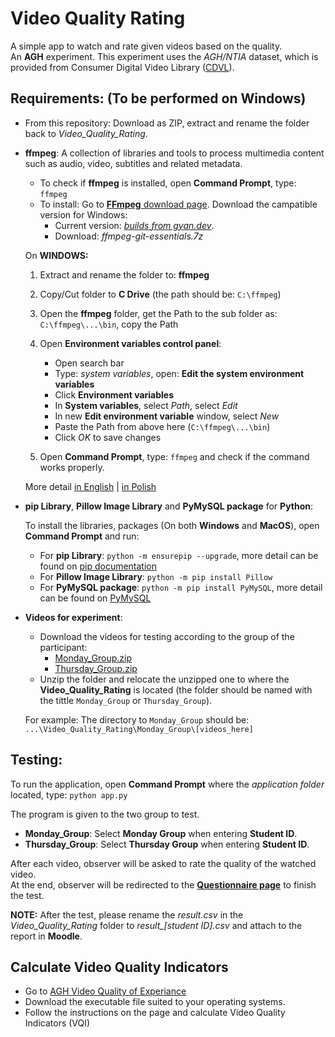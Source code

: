 # Video Quality Rating
A simple app to watch and rate given videos based on the quality.  
An **AGH** experiment. This experiment uses the *AGH/NTIA* dataset, which is provided from Consumer Digital Video Library ([CDVL](https://www.cdvl.org/)).

## Requirements: (To be performed on Windows)

+ From this repository: Download as ZIP, extract and rename the folder back to *Video_Quality_Rating*.

+ **ffmpeg**: A collection of libraries and tools to process multimedia content such as audio, video, subtitles and related metadata.
  + To check if **ffmpeg** is installed, open **Command Prompt**, type: `ffmpeg`
  + To install: Go to [**FFmpeg** download page](https://www.ffmpeg.org/download.html). Download the campatible version for Windows: 
    + Current version: [*builds from gyan.dev*](https://www.gyan.dev/ffmpeg/builds/).
    + Download: *ffmpeg-git-essentials.7z*
     
   On **WINDOWS:**
    1. Extract and rename the folder to: **ffmpeg**
    2. Copy/Cut folder to **C Drive** (the path should be: `C:\ffmpeg`)
    3. Open the **ffmpeg** folder, get the Path to the sub folder as: `C:\ffmpeg\...\bin`, copy the Path
    4. Open **Environment variables control panel**:
        + Open search bar
        + Type: *system variables*, open: **Edit the system environment variables**
        + Click **Environment variables**
        + In **System variables**, select *Path*, select *Edit*
        + In new **Edit environment variable** window, select *New*
        + Paste the Path from above here (`C:\ffmpeg\...\bin`)
        + Click *OK* to save changes <br />
        
    5. Open **Command Prompt**, type: `ffmpeg` and check if the command works properly.
 
  More detail [in English](https://windowsloop.com/install-ffmpeg-windows-10/) | [in Polish](https://soundartifacts.com/pl/how-to/186-how-to-install-ffmpeg-on-windows-10-amp-add-ffmpeg-to-windows-path.html)

<!--    On **MacOS:**
    1. Press `Command+Space`, and type Terminal.
    2. Run the command below: 
   
      ruby -e "$(curl -fsSL https://raw.githubusercontent.com/Homebrew/install/master/install)" 2> /dev/null  
    3. Enter your Mac's user password if needed and wait for the command to finish.
    4. Run: `brew install ffmpeg`
    
  More detail [here](http://trac.ffmpeg.org/wiki/CompilationGuide/macOS)
    
    On **Linux:**
    1. Open Terminal.
    2. Run the command below: 
   
      sudo apt update
      sudo apt install ffmpeg  
    It might ask for additional disk space, type **Y**, and press **Enter**
    
  More detail [here](https://linuxhint.com/install-ffmpeg-ubuntu/) -->
  
+ **pip Library**, **Pillow Image Library** and **PyMySQL package** for **Python**:
        
   To install the libraries, packages (On both **Windows** and **MacOS**), open **Command Prompt** and run:   
    + For **pip Library**: `python -m ensurepip --upgrade`, more detail can be found on [pip documentation](https://pip.pypa.io/en/stable/installation/) 
    + For **Pillow Image Library**: `python -m pip install Pillow` 
    + For **PyMySQL package**: `python -m pip install PyMySQL`, more detail can be found on [PyMySQL](https://pypi.org/project/PyMySQL/)
    
  <!-- To install on **Linux**, open **Terminal** and run:
    + For **pip Library**: `sudo apt install python3-pip`
    + For **Pillow Image Library**: `sudo apt install python3-Pillow` 
    + For **PyMySQL package**: `sudo apt install python3-pymysql` -->
    
+ **Videos for experiment**: 
  + Download the videos for testing according to the group of the participant:
    +  [Monday_Group.zip](https://drive.google.com/file/d/1jjoDG5JyC5KLv2ekNddikpnHEQRAaQdk/view?usp=sharing)
    +  [Thursday_Group.zip](https://drive.google.com/file/d/1ALyRvkUoc8jlqPG1eSH4PBJUmxOUcaJS/view?usp=sharing)
  + Unzip the folder and relocate the unzipped one to where the **Video_Quality_Rating** is located (the folder should be named with the tittle `Monday_Group` or `Thursday_Group`). 
  
  For example: The directory to `Monday_Group` should be: `...\Video_Quality_Rating\Monday_Group\[videos_here]`
  
## Testing:

To run the application, open **Command Prompt** where the *application folder* located, type: `python app.py`

The program is given to the two group to test. 
+ **Monday_Group**: Select **Monday Group** when entering **Student ID**.
+ **Thursday_Group**: Select **Thursday Group** when entering **Student ID**.

After each video, observer will be asked to rate the quality of the watched video.   
At the end, observer will be redirected to the [**Questionnaire page**](https://psychocracow.fra1.qualtrics.com/jfe/form/SV_5o4u1gnnML5umQC) to finish the test.

**NOTE:** After the test, please rename the *result.csv* in the *Video_Quality_Rating* folder to *result_[student ID].csv* and attach to the report in **Moodle**.

## Calculate Video Quality Indicators 

+ Go to [AGH Video Quality of Experiance](https://qoe.agh.edu.pl/indicators/) 
+ Download the executable file suited to your operating systems. 
+ Follow the instructions on the page and calculate Video Quality Indicators (VQI)  
